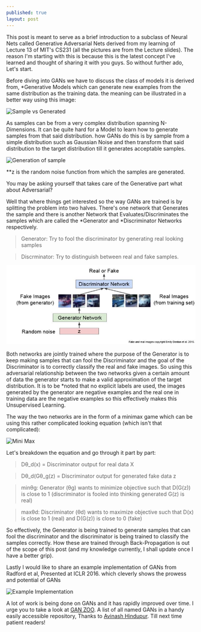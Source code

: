 ```yaml
---
published: true
layout: post
---
```

This post is meant to serve as a brief introduction to a subclass of Neural Nets called Generative Adversarial Nets derived from my learning of Lecture 13 of MIT's CS231 (all the pictures are from the Lecture slides). The reason I'm starting with this is because this is the latest concept I've learned and thought of sharing it with you guys. So without further ado, Let's start.  

Before diving into GANs we have to discuss the class of models it is derived from, *Generative Models which  can generate new examples from the same distribution as the training data. 
the meaning can be illustrated in a better way using this image:

![Sample vs Generated]({{site.baseurl}}/images/GAN_1.JPG)


As samples can be from a very complex distribution spanning N-Dimensions. It can be quite hard for a Model to learn how to generate samples from that said distribution. how GANs do this is by sample from a simple distribution such as Gaussian Noise and then transform that said distribution to the target distribution till it generates acceptable samples. 

![Generation of sample]({{site.baseurl}}/images/GAN_2.JPG)

**z is the random noise function from which the samples are generated.

You may be asking yourself that takes care of the Generative part what about Adversarial?

Well that where things get interested so the way GANs are trained is by splitting the problem into two halves. There's one network that Generates the sample and there is another Network that Evaluates/Discriminates the samples which are called the *Generator and *Discriminator Networks respectively. 

>Generator: Try to fool the discriminator by generating real looking samples

>Discrminator: Try to distinguish between real and fake samples.

![Fake and Real Images](/images/GAN_3.jpg)

Both networks are jointly trained where the purpose of the Generator is to keep making samples that can fool the Discriminator and the goal of the Discriminator is to correctly classify the real and fake images. So using this adversarial relationship between the two networks given a certain amount of data the generator starts to make a valid approximation of the target distribution. It is to be *noted that no explicit labels are used, the images generated by the generator are negative examples and the real one in training data are the negative examples so this effectively makes this Unsupervised Learning.

The way the two networks are in the form of a minimax game which can be using this rather complicated looking equation (which isn't that complicated):

![Mini Max]({{site.baseurl}}/images/GAN_4.JPG)


Let's breakdown the equation and go through it part by part:

>Dθ_d(x) = Discriminator output for real data X

>Dθ_d(Gθ_g(z) = Discriminator output for generated fake data z

>minθg: Generator (θg) wants to minimize objective such that D(G(z)) is close to 1 (discriminator is fooled into thinking generated G(z) is real)
 
>maxθd: Discriminator (θd) wants to maximize objective such that D(x) is close to 1 (real) and D(G(z)) is close to 0 (fake)

So effectively, the Generator is being trained to generate samples that can fool the discriminator and the discriminator is being trained to classify the samples correctly. How these are trained through Back-Propagation is out of the scope of this post (and my knowledge currently, I shall update once I have a better grip).

Lastly I would like to share an example implementation of GANs from Radford et al, Presented at ICLR 2016. which cleverly shows the prowess and potential of GANs

![Example Implementation]({{site.baseurl}}/images/GAN_5.JPG)


A lot of work is being done on GANs and it has rapidly improved over time. I urge you to take a look at [GAN ZOO](https://github.com/hindupuravinash/the-gan-zoo "The GAN Zoo"). A list of all named GANs in a handy easily accessible repository, Thanks to [Avinash Hindupur](https://github.com/hindupuravinash "Avinash Hindupur"). Till next time patient readers!
